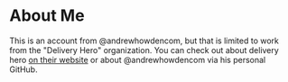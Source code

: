 # About Me

This is an account from @andrewhowdencom, but that is limited to work from the "Delivery Hero" organization. You can check out about delivery hero [on their website](https://www.deliveryhero.com/) or about @andrewhowdencom via his personal GitHub.
